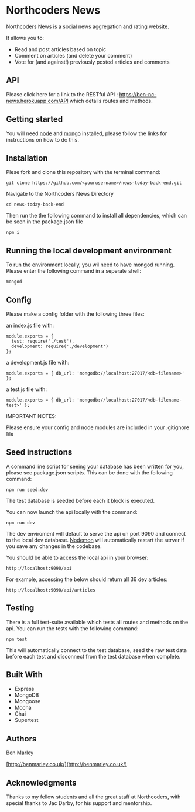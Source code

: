 # Northcoders News

Northcoders News is a social news aggregation and rating website.

It allows you to:

- Read and post articles based on topic
- Comment on articles (and delete your comment)
- Vote for (and against!) previously posted articles and comments

## API

Please click here for a link to the RESTful API : https://ben-nc-news.herokuapp.com/API which details routes and methods.

## Getting started

You will need [node](https://nodejs.org/en/) and [mongo](https://docs.mongodb.com/manual/installation/) installed, please follow the links for instructions on how to do this.

## Installation

Plese fork and clone this repository with the terminal command:

```
git clone https://github.com/<yourusername>/news-today-back-end.git
```

Navigate to the Northcoders News Directory

```
cd news-today-back-end
```

Then run the the following command to install all dependencies, which can be seen in the package.json file

```
npm i
```

## Running the local development environment

To run the environment locally, you wil need to have mongod running. Please enter the following command in a seperate shell:

```
mongod
```

## Config

Please make a config folder with the following three files:

an index.js file with:

```
module.exports = {
  test: require('./test'),
  development: require('./development')
};
```

a development.js file with:

```
module.exports = { db_url: 'mongodb://localhost:27017/<db-filename>' };
```

a test.js file with:

```
module.exports = { db_url: 'mongodb://localhost:27017/<db-filename-test>' };
```

IMPORTANT NOTES:

Please ensure your config and node modules are included in your .gitignore file

## Seed instructions

A command line script for seeing your database has been written for you, please see package.json scripts. This can be done with the following command:

```
npm run seed:dev
```

The test database is seeded before each it block is executed.

You can now launch the api locally with the command:

```
npm run dev
```

The dev enviroment will default to serve the api on port 9090 and connect to the local dev database. [Nodemon](https://nodemon.io/) will automatically restart the server if you save any changes in the codebase.

You should be able to access the local api in your browser:

```
http://localhost:9090/api
```

For example, accessing the below should return all 36 dev articles:

```
http://localhost:9090/api/articles
```

## Testing

There is a full test-suite available which tests all routes and methods on the api. You can run the tests with the following command:

```
npm test
```

This will automatically connect to the test database, seed the raw test data before each test and disconnect from the test database when complete.

## Built With

- Express
- MongoDB
- Mongoose
- Mocha
- Chai
- Supertest

## Authors

Ben Marley

[http://benmarley.co.uk/](http://benmarley.co.uk/)

## Acknowledgments

Thanks to my fellow students and all the great staff at Northcoders, with special thanks to Jac Darby, for his support and mentorship.
